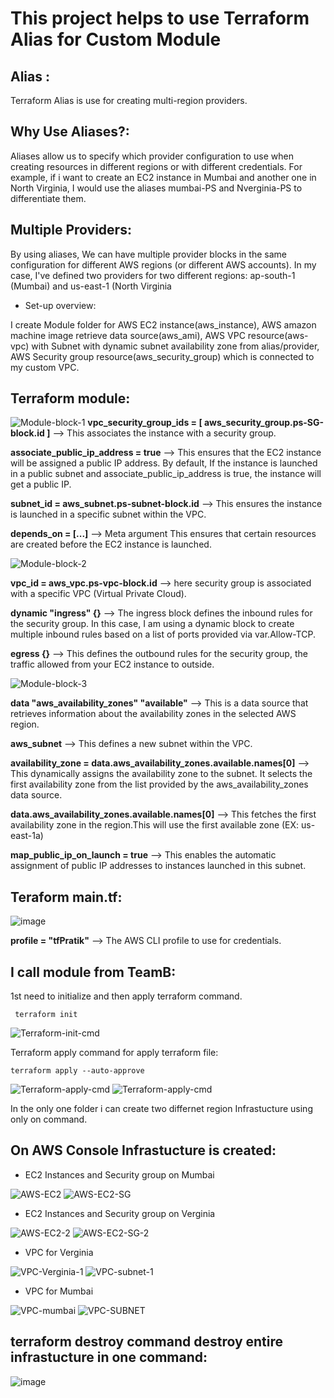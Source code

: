 # This project helps to use Terraform Alias for Custom Module

## Alias :
 Terraform Alias is use for creating multi-region providers.

## Why Use Aliases?: 
Aliases allow us to specify which provider configuration to use when creating resources in different regions or with different credentials. For example,
if i want to create an EC2 instance in Mumbai and another one in North Virginia, I would use the aliases mumbai-PS and Nverginia-PS to differentiate them. 

## Multiple Providers:
 By using aliases, We can have multiple provider blocks in the same configuration for different AWS regions (or different AWS accounts).
 In my case, I've defined two providers for two different regions: ap-south-1 (Mumbai) and us-east-1 (North Virginia
 
- Set-up overview:
  
I create Module folder for AWS EC2 instance(aws_instance), AWS amazon machine image retrieve data source(aws_ami), AWS VPC resource(aws-vpc) with Subnet with dynamic subnet availability zone from alias/provider, 
AWS Security group resource(aws_security_group) which is connected to my custom VPC.

## Terraform module:

![Module-block-1](https://github.com/user-attachments/assets/01b78245-4aee-42cd-9795-beb6bdf91706)
**vpc_security_group_ids = [ aws_security_group.ps-SG-block.id ]** --> This associates the instance with a security group.

**associate_public_ip_address = true** --> This ensures that the EC2 instance will be assigned a public IP address. By default,
If the instance is launched in a public subnet and associate_public_ip_address is true, the instance will get a public IP.

**subnet_id = aws_subnet.ps-subnet-block.id** --> This ensures the instance is launched in a specific subnet within the VPC.

**depends_on = [...]** --> Meta argument This ensures that certain resources are created before the EC2 instance is launched.

![Module-block-2](https://github.com/user-attachments/assets/54fdb5cf-815c-4233-a18d-8003135371d7)

**vpc_id = aws_vpc.ps-vpc-block.id** --> here security group is associated with a specific VPC (Virtual Private Cloud). 

**dynamic "ingress" {}** --> The ingress block defines the inbound rules for the security group. In this case, 
I am using a dynamic block to create multiple inbound rules based on a list of ports provided via var.Allow-TCP.

**egress {}** --> This defines the outbound rules for the security group, the traffic allowed from your EC2 instance to outside.

![Module-block-3](https://github.com/user-attachments/assets/9b91a606-9702-4ad6-a74c-3c5137dd55ed)

**data "aws_availability_zones" "available"** --> This is a data source that retrieves information about the availability zones in the selected AWS region.

**aws_subnet** --> This defines a new subnet within the VPC.

**availability_zone = data.aws_availability_zones.available.names[0]** -->  This dynamically assigns the availability zone to the subnet.
It selects the first availability zone from the list provided by the aws_availability_zones data source.

**data.aws_availability_zones.available.names[0]** --> This fetches the first availability zone in the region.This will use the first available zone (EX: us-east-1a)

**map_public_ip_on_launch = true**  -->  This enables the automatic assignment of public IP addresses to instances launched in this subnet.


## Teraform main.tf:

![image](https://github.com/user-attachments/assets/b0a15c0d-4b71-48d2-895f-601f02b51b2f)

**profile = "tfPratik"** -->  The AWS CLI profile to use for credentials.


## I call module from TeamB:
1st need to initialize and then apply terraform command.


     terraform init

![Terraform-init-cmd](https://github.com/user-attachments/assets/ecffc38c-2341-49db-bf02-6c0a08b54e29)

Terraform apply command for apply terraform file:

    terraform apply --auto-approve

![Terraform-apply-cmd](https://github.com/user-attachments/assets/2613518a-4589-4a71-934c-aec86a277445)
![Terraform-apply-cmd](https://github.com/user-attachments/assets/da8a2a7f-0647-449e-934c-6abfccad71a8)

In the only one folder i can create two differnet region Infrastucture using only on command.


## On AWS Console Infrastucture is created:

- EC2 Instances and Security group on Mumbai

![AWS-EC2](https://github.com/user-attachments/assets/d42eef2f-2109-4f42-b078-1a6ce586eb9d)
![AWS-EC2-SG](https://github.com/user-attachments/assets/d350d9a4-32bb-46b8-a8d7-bbff6e64bd86)

- EC2 Instances and Security group on Verginia

![AWS-EC2-2](https://github.com/user-attachments/assets/cf39d33b-db97-47f3-b60b-0fe88658aebb)
![AWS-EC2-SG-2](https://github.com/user-attachments/assets/43e567ac-b3ff-4630-9359-1b359f255671)

- VPC for Verginia
  
![VPC-Verginia-1](https://github.com/user-attachments/assets/4a263dc3-795e-4ccb-bc2b-1a477dd912cb)
![VPC-subnet-1](https://github.com/user-attachments/assets/cad601a2-78e4-4bb0-bbf6-4b123f3269d8)


- VPC for Mumbai
  
![VPC-mumbai](https://github.com/user-attachments/assets/4ef4db62-cacd-4c99-b28b-5462fc43aaf7)
![VPC-SUBNET](https://github.com/user-attachments/assets/82d12d7c-7b86-4ac5-995a-eb25e3f20495)


## terraform destroy command destroy entire infrastucture in one command:

![image](https://github.com/user-attachments/assets/2d25a542-7648-4c69-a801-ce6a9e9b670b)

